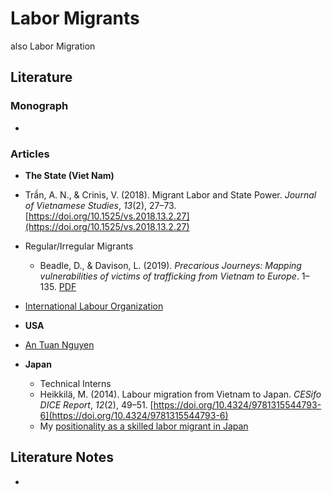 # Labor Migrants 
also Labor Migration

## Literature
### Monograph 
- 

### Articles 
- **The State (Viet Nam)**
- Trần, A. N., & Crinis, V. (2018). Migrant Labor and State Power. _Journal of Vietnamese Studies_, _13_(2), 27–73. [https://doi.org/10.1525/vs.2018.13.2.27](https://doi.org/10.1525/vs.2018.13.2.27)
- Regular/Irregular Migrants 
	- Beadle, D., & Davison, L. (2019). _Precarious Journeys: Mapping vulnerabilities of victims of trafficking from Vietnam to Europe_. 1–135. [PDF](https://www.ecpat.org.uk/Handlers/Download.ashx?IDMF=2efc482a-f75c-471b-8373-8226f7609f58)
- [International Labour Organization](https://www.ilo.org/hanoi/Areasofwork/labour-migration/lang--en/index.htm)

- **USA**
- [An Tuan Nguyen](005.Authors/An%20Tuan%20Nguyen.md)

- **Japan**
	- Technical Interns
	- Heikkilä, M. (2014). Labour migration from Vietnam to Japan. _CESifo DICE Report_, _12_(2), 49–51. [https://doi.org/10.4324/9781315544793-6](https://doi.org/10.4324/9781315544793-6)
	- My [positionality as a skilled labor migrant in Japan](001.Notes/positionality.md#As%20a%20skilled%20labor%20migrant%20in%20Japan)

## Literature Notes
-